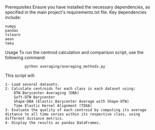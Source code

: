 Prerequisites
Ensure you have installed the necessary dependencies, as specified in the main project's requirements.txt file. Key dependencies include:

    numpy
    pandas
    tslearn
    aeon
    teka

Usage
To run the centroid calculation and comparison script, use the following command:

             python averaging/averaging_methods.py

This script will:

    1- Load several datasets.
    2- Calculate centroids for each class in each dataset using:
        DTW Barycenter Averaging (DBA)
        Soft-DTW Barycenter
        Shape-DBA (Elastic Barycenter Average with Shape-DTW)
        Time Elastic Kernel Alignment (TEKA)
    3- Evaluate the quality of each centroid by computing its average distance to all time series within its respective class, using different distance metrics.
    4- Display the results as pandas DataFrames.
